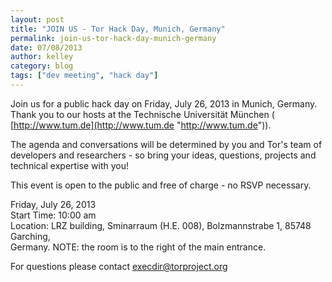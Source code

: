 ```yaml
---
layout: post
title: "JOIN US - Tor Hack Day, Munich, Germany"
permalink: join-us-tor-hack-day-munich-germany
date: 07/08/2013
author: kelley
category: blog
tags: ["dev meeting", "hack day"]
---
```


Join us for a public hack day on Friday, July 26, 2013 in Munich, Germany. Thank you to our hosts at the Technische Universität München ( [http://www.tum.de](http://www.tum.de "http://www.tum.de")).

The agenda and conversations will be determined by you and Tor's team of developers and researchers - so bring your ideas, questions, projects and technical expertise with you!

This event is open to the public and free of charge - no RSVP necessary.

Friday, July 26, 2013  
Start Time: 10:00 am  
Location: LRZ building, Sminarraum (H.E. 008), Bolzmannstrabe 1, 85748 Garching,  
Germany. NOTE: the room is to the right of the main entrance.

For questions please contact [execdir@torproject.org](mailto:execdir@torproject.org)

